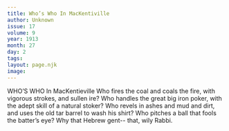 ```yaml
---
title: Who’s Who In MacKentiville
author: Unknown
issue: 17
volume: 9
year: 1913
month: 27
day: 2
tags:
layout: page.njk
image:
---
```

WHO’S WHO In MacKentieville Who fires the coal and coals the fire, with vigorous strokes, and sullen ire? Who handles the great big iron poker, with the adept skill of a natural stoker? Who revels in ashes and mud and dirt, and uses the old tar barrel to wash his shirt? Who pitches a ball that fools the batter’s eye? Why that Hebrew gent-- that, wily Rabbi. 
